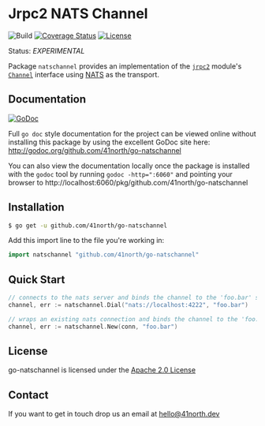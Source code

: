# Jrpc2 NATS Channel

![Build](https://github.com/41north/go-natschannel/actions/workflows/ci.yml/badge.svg)
[![Coverage Status](https://coveralls.io/repos/github/41north/go-natschannel/badge.svg)](https://coveralls.io/github/41north/go-natschannel)
[![License](https://img.shields.io/badge/License-Apache_2.0-blue.svg)](https://opensource.org/licenses/Apache-2.0)

Status: _EXPERIMENTAL_

Package `natschannel` provides an implementation of the
[`jrpc2`](https://godoc.org/github.com/creachadair/jrpc2) module's
[`Channel`](https://godoc.org/github.com/creachadair/jrpc2/channel#Channel)
interface using [NATS](https://nats.io) as the transport.

## Documentation

[![GoDoc](https://img.shields.io/badge/godoc-reference-blue.svg)](http://godoc.org/github.com/41north/go-natschannel)

Full `go doc` style documentation for the project can be viewed online without
installing this package by using the excellent GoDoc site here:
http://godoc.org/github.com/41north/go-natschannel

You can also view the documentation locally once the package is installed with
the `godoc` tool by running `godoc -http=":6060"` and pointing your browser to
http://localhost:6060/pkg/github.com/41north/go-natschannel

## Installation

```bash
$ go get -u github.com/41north/go-natschannel
```

Add this import line to the file you're working in:

```Go
import natschannel "github.com/41north/go-natschannel"
```

## Quick Start

```go
// connects to the nats server and binds the channel to the 'foo.bar' subject
channel, err := natschannel.Dial("nats://localhost:4222", "foo.bar")

// wraps an existing nats connection and binds the channel to the 'foo.bar' subject
channel, err := natschannel.New(conn, "foo.bar")
```

## License

go-natschannel is licensed under the [Apache 2.0 License](LICENSE)

## Contact

If you want to get in touch drop us an email at [hello@41north.dev](mailto:hello@41north.dev)
